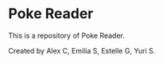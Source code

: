 # Poke Reader
This is a repository of Poke Reader.

Created by Alex C, Emilia S, Estelle G, Yuri S.


